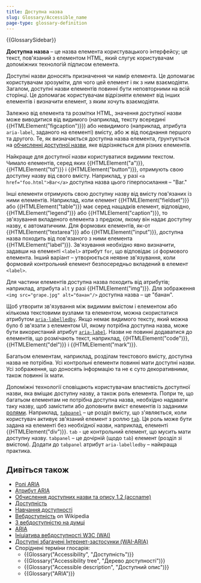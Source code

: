 ```yaml
---
title: Доступна назва
slug: Glossary/Accessible_name
page-type: glossary-definition
---
```


{{GlossarySidebar}}

**Доступна назва** – це назва елемента користувацького інтерфейсу; це текст, пов'язаний з елементом HTML, який слугує користувачам допоміжних технологій підписом елемента.

Доступні назви доносять призначення чи намір елемента. Це допомагає користувачам зрозуміти, для чого цей елемент і як з ним взаємодіяти. Загалом, доступні назви елементів повинні бути неповторними на всій сторінці. Це допомагає користувачам відрізняти елемент від інших елементів і визначити елемент, з яким хочуть взаємодіяти.

Залежно від елемента та розмітки HTML, значення доступної назви може виводитися від видимого (наприклад, тексту всередині {{HTMLElement("figcaption")}}) або невидимого (наприклад, атрибута `aria-label`, заданого на елементі) вмісту, або ж від поєднання першого та другого. Те, як визначається доступна назва елемента, ґрунтується на [обчисленні доступної назви](https://www.w3.org/WAI/ARIA/apg/practices/names-and-descriptions/#name_calculation), яке відрізняється для різних елементів.

Найкраще для доступної назви користуватися видимим текстом. Чимало елементів, серед яких {{HTMLElement("a")}}, {{HTMLElement("td")}} і {{HTMLElement("button")}}, отримують свою доступну назву від свого вмісту. Наприклад, у разі `<a href="foo.html">Bar</a>` доступна назва цього гіперпосилання – "Bar."

Інші елементи отримують свою доступну назву від вмісту пов'язаних із ними елементів. Наприклад, коли елемент {{HTMLElement("fieldset")}} або {{HTMLElement("table")}} має серед нащадків елемент, відповідно, {{HTMLElement("legend")}} або {{HTMLElement("caption")}}, то зв'язування вкладеного елемента з предком, якому він надає доступну назву, є автоматичним. Для формових елементів, як-от {{HTMLElement("textarea")}} або {{HTMLElement("input")}}, доступна назва походить від пов'язаного з ними елемента {{HTMLElement("label")}}. Зв'язування необхідно явно визначити, задавши на елементі `<label>` атрибут `for`, що відповідає `id` формового елемента. Інший варіант – утворюється неявне зв'язування, коли формовий контрольний елемент безпосередньо вкладений в елемент `<label>`.

Для частини елементів доступна назва походить від атрибутів; наприклад, атрибута `alt` у разі {{HTMLElement("img")}}. Для зображення `<img src="grape.jpg" alt="банан"/>` доступна назва – це "банан".

Щоб утворити зв'язування між видимим вмістом і елементом або кількома текстовими вузлами та елементом, можна скористатися атрибутом [`aria-labelledby`](/uk/docs/Web/Accessibility/ARIA/Attributes/aria-labelledby). Якщо немає видимого тексту, який можна було б зв'язати з елементом UI, якому потрібна доступна назва, може бути використаний атрибут [`aria-label`](/uk/docs/Web/Accessibility/ARIA/Attributes/aria-label). Назви не повинні додаватися до елементів, що розмічають текст, наприклад, {{HTMLElement("code")}}, {{HTMLElement("del")}} і {{HTMLElement("mark")}}.

Багатьом елементам, наприклад, розділам текстового вмісту, доступна назва не потрібна. Усі контрольні елементи повинні мати доступні назви. Усі зображення, що доносять інформацію та не є суто декоративними, також повинні їх мати.

Допоміжні технології сповіщають користувачам властивість доступної назви, яка вміщає доступну назву, а також роль елемента. Попри те, що багатьом елементам не потрібна доступна назва, необхідно надавати таку назву, щоб замістити або доповнити вміст елементів із заданими [ролями](/uk/docs/Web/Accessibility/ARIA/Roles). Наприклад, [`tabpanel`](/uk/docs/Web/Accessibility/ARIA/Roles/tabpanel_role) – це розділ вмісту, що з'являється, коли користувач активує зв'язаний елемент з роллю [`tab`](/uk/docs/Web/Accessibility/ARIA/Roles/tab_role). Ця роль може бути задана на елементі без необхідної назви, наприклад, елементі {{HTMLElement("div")}}. `tab` - це контрольний елемент, що мусить мати доступну назву. `tabpanel` – це дочірній (щодо `tab`) елемент (розділ зі вмістом). Додати до `tabpanel` атрибут `aria-labelledby` – найкраща практика.

## Дивіться також

- [Ролі ARIA](/uk/docs/Web/Accessibility/ARIA/Roles)
- [Атрибут ARIA](/uk/docs/Web/Accessibility/ARIA/Attributes)
- [Обчислення доступних назви та опису 1.2 (accname)](https://w3c.github.io/accname/#mapping_additional_nd_description)
- [Доступність](/uk/docs/Web/Accessibility)
- [Навчання доступності](/uk/docs/Learn/Accessibility)
- [Вебдоступність](https://en.wikipedia.org/wiki/Web_accessibility) on Wikipedia
- [З вебдоступністю на думці](https://webaim.org/)
- [ARIA](/uk/docs/Web/Accessibility/ARIA)
- [Ініціатива вебдоступності W3C (WAI)](https://www.w3.org/WAI/)
- [Доступні збагачені Інтернет-застосунки (WAI-ARIA)](https://w3c.github.io/aria/)
- Споріднені терміни глосарія:
  - {{Glossary("Accessibility", "Доступність")}}
  - {{Glossary("Accessibility tree", "Дерево доступності")}}
  - {{Glossary("Accessible description", "Доступний опис")}}
  - {{Glossary("ARIA")}}
